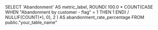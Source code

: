 SELECT
  'Abandonment' AS metric_label,
  ROUND(
    100.0 * COUNT(CASE 
                   WHEN "Abandonment by customer - flag" = 1 THEN 1 
                 END) 
    / NULLIF(COUNT(*), 0),
    2
  ) AS abandonment_rate_percentage
FROM public."your_table_name"
